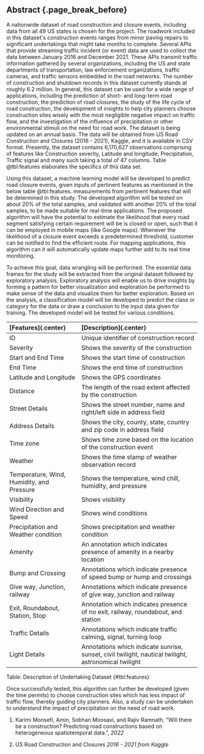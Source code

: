 ## Abstract {.page_break_before}

A nationwide dataset of road construction and closure events, including data from all 49 US states is chosen for the project. The roadwork included in this dataset's construction events ranges from minor paving repairs to significant undertakings that might take months to complete. Several APIs that provide streaming traffic incident (or event) data are used to collect the data between January 2016 and December 2021. These APIs transmit traffic information gathered by several organizations, including the US and state departments of transportation, law enforcement organizations, traffic cameras, and traffic sensors embedded in the road networks. The number of construction and shutdown records in this dataset currently stands at roughly 6.2 million. 
In general, this dataset can be used for a wide range of applications, including the prediction of short- and long-term road construction, the prediction of road closures, the study of the life cycle of road construction, the development of insights to help city planners choose construction sites wisely with the most negligible negative impact on traffic flow, and the investigation of the influence of precipitation or other environmental stimuli on the need for road work. The dataset is being updated on an annual basis. The data will be obtained from US Road Construction and Closures (2016 - 2021), Kaggle, and it is available in CSV format. Presently, the dataset contains 6,170,627 observations comprising of features like Construction severity, Latitude and longitude, Precipitation, Traffic signal and many such taking a total of 47 columns. Table @tbl:features elaborates the specifics of this data set.
		
Using this dataset, a machine learning model will be developed to predict road closure events, given inputs of pertinent features as mentioned in the below table @tbl:features. measurements from pertinent features that will be determined in this study. The developed algorithm will be tested on about 20% of the total samples, and validated with another 20% of the total samples, to be made suitable for real-time applications. The proposed algorithm will have the potential to estimate the likelihood that every road segment satisfying certain requirement will be is closed or open, such that it can be employed in mobile maps (like Google maps). Whenever the likelihood of a closure event exceeds a predetermined threshold, customer can be notified to find the efficient route. For mapping applications, this algorithm can it will automatically update maps further add to its real time monitoring. 

To achieve this goal, data wrangling will be performed. The essential data frames for the study will be extracted from the original dataset followed by exploratory analysis. Exploratory analysis will enable us to drive insights by forming a pattern for better visualization and exploration be performed to make sense of the data and visualize them for better exploration. Based on the analysis, a classification model will be developed to predict the class or category for the data or draw a conclusion to the input data given for training. The developed model will be tested for various conditions.

|[Features]{.center}|[Description]{.center}|
|:------------|:-------------------------------------|
|ID|Unique identifier of construction record|
|Severity|Shows the severity of the construction|
|Start and End Time|Shows the start time of construction|
|End Time|Shows the end time of construction|
|Latitude and Longitude|Shows the GPS coordinates|
|Distance|The length of the road extent affected by the construction|
|Street Details|Shows the street number, name and right/left side in address field|
|Address Details|Shows the city, county, state, country and zip code in address field|
|Time zone|Shows time zone based on the location of the construction event|
|Weather|Shows the time stamp of weather observation record|
|Temperature, Wind, Humidity, and Pressure|Shows the temperature, wind chill, humidity, and pressure|
|Visibility|Shows visibility|
|Wind Direction and Speed|Shows wind conditions|
|Precipitation and Weather condition|Shows precipitation and weather condition|
|Amenity|An annotation which indicates presence of amenity in a nearby location|
|Bump and Crossing|Annotations which indicate presence of speed bump or hump and crossings|
|Give way, Junction, railway|Annotations which indicate presence of give way, junction and railway|
|Exit, Roundabout, Station, Stop|Annotation which indicates presence of no exit, railway, roundabout, and station|
|Traffic Details|Annotations which indicate traffic calming, signal, turning loop|
|Light Details|Annotations which indicate sunrise, sunset, civil twilight, nautical twilight, astronomical twilight|

Table: Description of Undertaking Dataset
{#tbl:features}

Once successfully tested, this algorithm can further be developed (given the time permits) to choose construction sites which has less impact of traffic flow, thereby guiding city planners. Also, a study can be undertaken to understand the impact of precipitation on the need of road work. 

[References]:{.semibold}

1. Karimi Monsefi, Amin, Sobhan Moosavi, and Rajiv Ramnath. “Will there be a construction? Predicting road constructions based on heterogeneous spatiotemporal data.”, _2022_

2. US Road Construction and Closures _2016 - 2021 from Kaggle_
